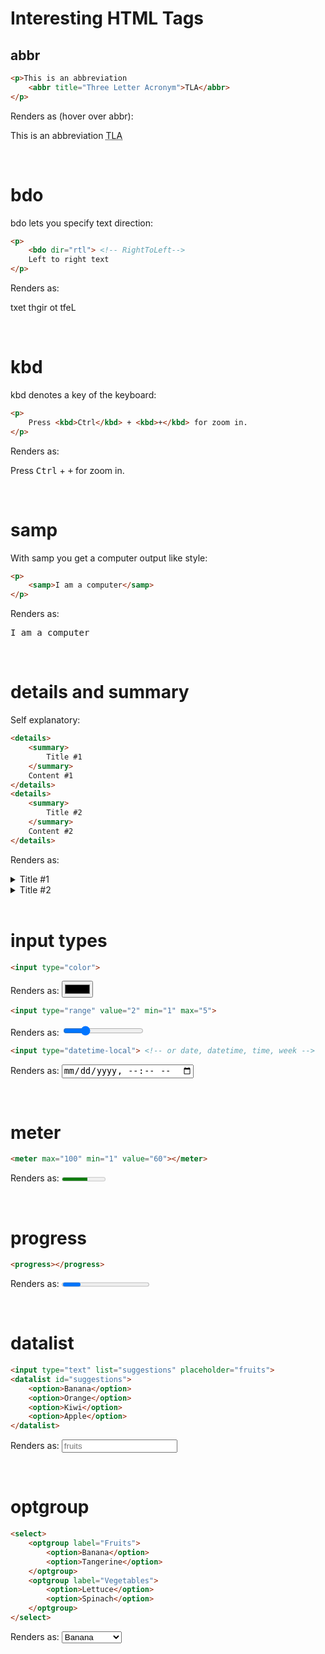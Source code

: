 # Interesting HTML Tags

## abbr
```html
<p>This is an abbreviation
    <abbr title="Three Letter Acronym">TLA</abbr>
</p>
```
Renders as (hover over abbr):
<p>This is an abbreviation
    <abbr title="Three Letter Acronym">TLA</abbr>
</p>

<br>

# bdo
bdo lets you specify text direction:
```html
<p>
    <bdo dir="rtl"> <!-- RightToLeft-->
    Left to right text
</p>
```
Renders as:
<p>
    <bdo dir="rtl"> <!-- RightToLeft-->
    Left to right text
</p>

<br>

# kbd
kbd denotes a key of the keyboard:
```html
<p>
    Press <kbd>Ctrl</kbd> + <kbd>+</kbd> for zoom in.
</p>
```
Renders as:
<p>
    Press <kbd>Ctrl</kbd> + <kbd>+</kbd> for zoom in.
</p>

<br>

# samp
With samp you get a computer output like style:
```html
<p>
    <samp>I am a computer</samp>
</p>
```
Renders as:
<p>
    <samp>I am a computer</samp>
</p>

<br>

# details and summary
Self explanatory:
```html
<details>
    <summary>
        Title #1
    </summary>
    Content #1
</details>
<details>
    <summary>
        Title #2
    </summary>
    Content #2
</details>
```
Renders as:
<details>
    <summary>
        Title #1
    </summary>
    Content #1
</details>
<details>
    <summary>
        Title #2
    </summary>
    Content #2
</details>

<br>

# input types
``` html
<input type="color">
```
Renders as:
<input type="color">

``` html
<input type="range" value="2" min="1" max="5">
```
Renders as:
<input type="range" value="2" min="1" max="5">

``` html
<input type="datetime-local"> <!-- or date, datetime, time, week -->
```
Renders as:
<input type="datetime-local">

<br>

# meter
``` html
<meter max="100" min="1" value="60"></meter>
```
Renders as:
<meter max="100" min="1" value="60"></meter>

<br>

# progress
``` html
<progress></progress>
```
Renders as:
<progress></progress>

<br>

# datalist
``` html
<input type="text" list="suggestions" placeholder="fruits">
<datalist id="suggestions">
    <option>Banana</option>
    <option>Orange</option>
    <option>Kiwi</option>
    <option>Apple</option>
</datalist>
```
Renders as:
<input type="text" list="suggestions" placeholder="fruits">
<datalist id="suggestions">
    <option>Banana</option>
    <option>Orange</option>
    <option>Kiwi</option>
    <option>Apple</option>
</datalist>

<br>

# optgroup
``` html
<select>
    <optgroup label="Fruits">
        <option>Banana</option>
        <option>Tangerine</option>
    </optgroup>
    <optgroup label="Vegetables">
        <option>Lettuce</option>
        <option>Spinach</option>
    </optgroup>
</select>
```
Renders as:
<select>
    <optgroup label="Fruits">
        <option>Banana</option>
        <option>Tangerine</option>
    </optgroup>
    <optgroup label="Vegetables">
        <option>Lettuce</option>
        <option>Spinach</option>
    </optgroup>
</select>
